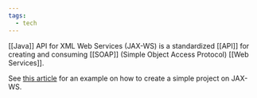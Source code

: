 ```yaml
---
tags:
  - tech
---
```

[[Java]] API for XML Web Services (JAX-WS) is a standardized [[API]] for creating and consuming [[SOAP]] (Simple Object Access Protocol) [[Web Services]].

<!-- markdown-link-check-disable-next-line -->
See [this article](https://www.baeldung.com/jax-ws) for an example on how to create a simple project on JAX-WS.